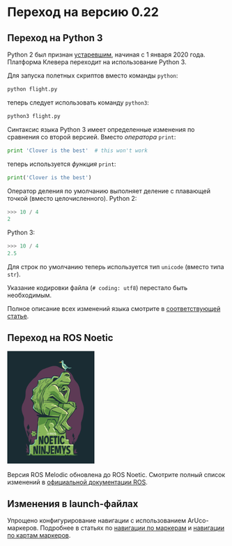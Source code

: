 # Переход на версию 0.22

## Переход на Python 3

Python 2 был признан [устаревшим](https://www.python.org/doc/sunset-python-2/), начиная с 1 января 2020 года. Платформа Клевера переходит на использование Python 3.

Для запуска полетных скриптов вместо команды `python`:

```bash
python flight.py
```

теперь следует использовать команду `python3`:

```bash
python3 flight.py
```

Синтаксис языка Python 3 имеет определенные изменения по сравнения со второй версией. Вместо *оператора* `print`:

```python
print 'Clover is the best'  # this won't work
```

теперь используется *функция* `print`:

```python
print('Clover is the best')
```

Оператор деления по умолчанию выполняет деление с плавающей точкой (вместо целочисленного). Python 2:

```python
>>> 10 / 4
2
```

Python 3:

```python
>>> 10 / 4
2.5
```

Для строк по умолчанию теперь используется тип `unicode` (вместо типа `str`).

Указание кодировки файла (`# coding: utf8`) перестало быть необходимым.

Полное описание всех изменений языка смотрите в [соответствующей статье](https://pythonworld.ru/osnovy/python2-vs-python3-razlichiya-sintaksisa.html).

## Переход на ROS Noetic

<img src="../assets/noetic.png" width=200>

Версия ROS Melodic обновлена до ROS Noetic. Смотрите полный список изменений в [официальной документации ROS](http://wiki.ros.org/noetic/Migration).

## Изменения в launch-файлах

Упрощено конфигурирование навигации с использованием ArUco-маркеров. Подробнее в статьях по [навигации по маркерам](aruco_marker.md) и [навигации по картам маркеров](aruco_map.md).
